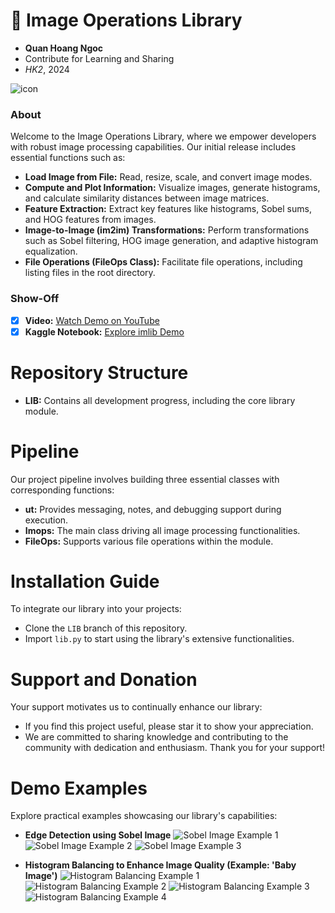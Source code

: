 # 🌟 Image Operations Library

- **Quan Hoang Ngoc**
- Contribute for Learning and Sharing 
- _HK2_, 2024

![icon](https://example.com/icon.png) <!-- Replace with your icon URL -->

### About 
Welcome to the Image Operations Library, where we empower developers with robust image processing capabilities. Our initial release includes essential functions such as:
- **Load Image from File:** Read, resize, scale, and convert image modes.
- **Compute and Plot Information:** Visualize images, generate histograms, and calculate similarity distances between image matrices.
- **Feature Extraction:** Extract key features like histograms, Sobel sums, and HOG features from images.
- **Image-to-Image (im2im) Transformations:** Perform transformations such as Sobel filtering, HOG image generation, and adaptive histogram equalization.
- **File Operations (FileOps Class):** Facilitate file operations, including listing files in the root directory.

### Show-Off 
- [x] **Video:** [Watch Demo on YouTube](https://youtu.be/EcjI4TKktR4?feature=shared)
- [x] **Kaggle Notebook:** [Explore imlib Demo](https://www.kaggle.com/code/quanhoangngoc/imlib/notebook)

# Repository Structure 
- **LIB:** Contains all development progress, including the core library module.

# Pipeline 
Our project pipeline involves building three essential classes with corresponding functions:
- **ut:** Provides messaging, notes, and debugging support during execution.
- **Imops:** The main class driving all image processing functionalities.
- **FileOps:** Supports various file operations within the module.

# Installation Guide 
To integrate our library into your projects:
- Clone the `LIB` branch of this repository.
- Import `lib.py` to start using the library's extensive functionalities.

# Support and Donation 
Your support motivates us to continually enhance our library:
- If you find this project useful, please star it to show your appreciation.
- We are committed to sharing knowledge and contributing to the community with dedication and enthusiasm. Thank you for your support!

# Demo Examples 
Explore practical examples showcasing our library's capabilities:

- **Edge Detection using Sobel Image**
  ![Sobel Image Example 1](https://github.com/QuanHoangNgoc/Image_Ops_Lib/assets/143282734/623139ac-a058-400d-8640-9d5ab28a6e9c)
  ![Sobel Image Example 2](https://github.com/QuanHoangNgoc/Image_Ops_Lib/assets/143282734/544477b9-dc6d-463c-8a61-18ac4502275d)
  ![Sobel Image Example 3](https://github.com/QuanHoangNgoc/Image_Ops_Lib/assets/143282734/ea29bee4-9b0a-467c-b550-043cddb91089)

- **Histogram Balancing to Enhance Image Quality (Example: 'Baby Image')**
  ![Histogram Balancing Example 1](https://github.com/QuanHoangNgoc/Image_Ops_Lib/assets/143282734/0f2f48a6-7242-416a-aa8f-72c1a1a690db)
  ![Histogram Balancing Example 2](https://github.com/QuanHoangNgoc/Image_Ops_Lib/assets/143282734/0f3fafd5-4971-4959-857b-f658c01aaed5)
  ![Histogram Balancing Example 3](https://github.com/QuanHoangNgoc/Image_Ops_Lib/assets/143282734/bf0afcd0-c38b-4c8a-8db3-6e0530750737)
  ![Histogram Balancing Example 4](https://github.com/QuanHoangNgoc/Image_Ops_Lib/assets/143282734/c356b232-30c9-4cdd-a9cc-b95f1f82ec4b)
